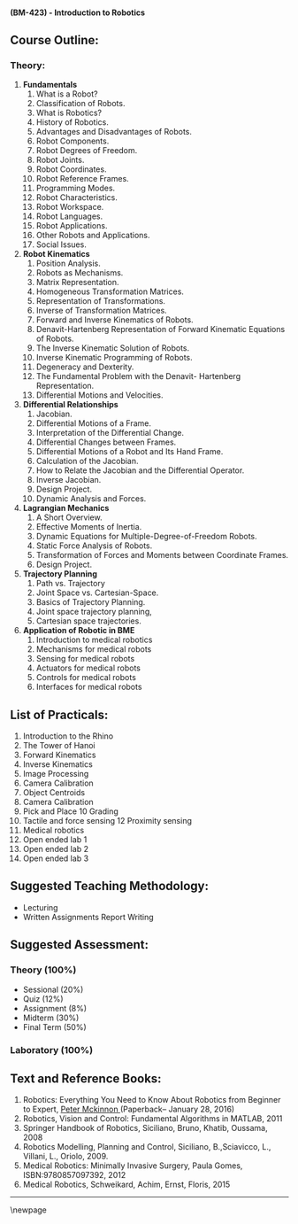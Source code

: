#### **(BM-423) - Introduction to Robotics**
## **Course Outline:**
### **Theory:**
1. **Fundamentals**
   1. What is a Robot?
   1. Classification of Robots.
   1. What is Robotics?
   1. History of Robotics.
   1. Advantages and Disadvantages of Robots.
   1. Robot Components.
   1. Robot Degrees of Freedom.
   1. Robot Joints.
   1. Robot Coordinates.
   1. Robot Reference Frames.
   1. Programming Modes.
   1. Robot Characteristics.
   1. Robot Workspace.
   1. Robot Languages.
   1. Robot Applications.
   1. Other Robots and Applications.
   1. Social Issues.
1. **Robot Kinematics**
   1. Position Analysis.
   1. Robots as Mechanisms.
   1. Matrix Representation.
   1. Homogeneous Transformation Matrices.
   1. Representation of Transformations.
   1. Inverse of Transformation Matrices.
   1. Forward and Inverse Kinematics of Robots.
   1. Denavit-Hartenberg Representation of Forward Kinematic Equations of Robots.
   1. The Inverse Kinematic Solution of Robots.
   1. Inverse Kinematic Programming of Robots.
   1. Degeneracy and Dexterity.
   1. The Fundamental Problem with the Denavit- Hartenberg Representation.
   1. Differential Motions and Velocities.
1. **Differential Relationships**
   1. Jacobian.
   1. Differential Motions of a Frame.
   1. Interpretation of the Differential Change.
   1. Differential Changes between Frames.
   1. Differential Motions of a Robot and Its Hand Frame.
   1. Calculation of the Jacobian.
   1. How to Relate the Jacobian and the Differential Operator.
   1. Inverse Jacobian.
   1. Design Project.
   1. Dynamic Analysis and Forces.
1. **Lagrangian Mechanics**
   1. A Short Overview.
   1. Effective Moments of Inertia.
   1. Dynamic Equations for Multiple-Degree-of-Freedom Robots.
   1. Static Force Analysis of Robots.
   1. Transformation of Forces and Moments between Coordinate Frames.
   1. Design Project.
1. **Trajectory Planning**
   1. Path vs. Trajectory
   1. Joint Space vs. Cartesian-Space.
   1. Basics of Trajectory Planning.
   1. Joint space trajectory planning,
   1. Cartesian space trajectories.
1. **Application of Robotic in BME**
   1. Introduction to medical robotics
   1. Mechanisms for medical robots
   1. Sensing for medical robots
   1. Actuators for medical robots
   1. Controls for medical robots
   1. Interfaces for medical robots

## **List of Practicals:**
1. Introduction to the Rhino
1. The Tower of Hanoi
1. Forward Kinematics
1. Inverse Kinematics
1. Image Processing
1. Camera Calibration
1. Object Centroids
1. Camera Calibration
1. Pick and Place 10 Grading
1. Tactile and force sensing 12 Proximity sensing
13. Medical robotics
13. Open ended lab 1
13. Open ended lab 2
13. Open ended lab 3
## **Suggested Teaching Methodology:**
- Lecturing
- Written Assignments Report Writing
## **Suggested Assessment:**
### **Theory (100%)**

- Sessional (20%)
- Quiz (12%)
- Assignment (8%)
- Midterm (30%)
- Final Term (50%)

### **Laboratory (100%)**

## **Text and Reference Books:**

1. Robotics: Everything You Need to Know About Robotics from Beginner to Expert, [Peter Mckinnon ](https://www.amazon.com/s/ref%3Ddp_byline_sr_book_1?ie=UTF8&text=Peter%2BMckinnon&search-alias=books&field-author=Peter%2BMckinnon&sort=relevancerank)(Paperback– January 28, 2016)
1. Robotics, Vision and Control: Fundamental Algorithms in MATLAB, 2011
1. Springer Handbook of Robotics, Siciliano, Bruno, Khatib, Oussama, 2008
1. Robotics Modelling, Planning and Control, Siciliano, B.,Sciavicco, L., Villani, L., Oriolo, 2009.
1. Medical Robotics: Minimally Invasive Surgery, Paula Gomes, ISBN:9780857097392, 2012
1. Medical Robotics, Schweikard, Achim, Ernst, Floris, 2015

___
\newpage